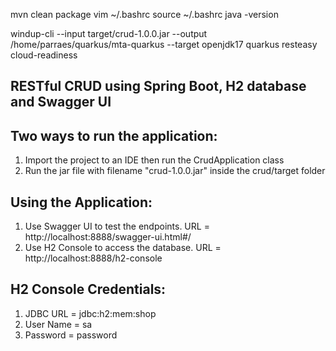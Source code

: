 mvn clean package
vim ~/.bashrc 
source ~/.bashrc 
java -version

windup-cli --input target/crud-1.0.0.jar --output /home/parraes/quarkus/mta-quarkus --target openjdk17 quarkus resteasy cloud-readiness


## RESTful CRUD using Spring Boot, H2 database and Swagger UI

## Two ways to run the application:
1. Import the project to an IDE then run the CrudApplication class
2. Run the jar file with filename "crud-1.0.0.jar" inside the crud/target folder

## Using the Application:
1. Use Swagger UI to test the endpoints. URL = http://localhost:8888/swagger-ui.html#/
2. Use H2 Console to access the database. URL = http://localhost:8888/h2-console

## H2 Console Credentials:
1. JDBC URL = jdbc:h2:mem:shop
2. User Name = sa
3. Password = password
